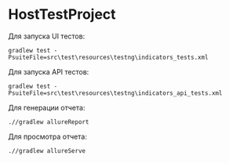 # HostTestProject

Для запуска UI тестов:

```gradlew test -PsuiteFile=src\test\resources\testng\indicators_tests.xml```

Для запуска API тестов:

```gradlew test -PsuiteFile=src\test\resources\testng\indicators_api_tests.xml```

Для генерации отчета:

```.//gradlew allureReport```

Для просмотра отчета:

```.//gradlew allureServe```



